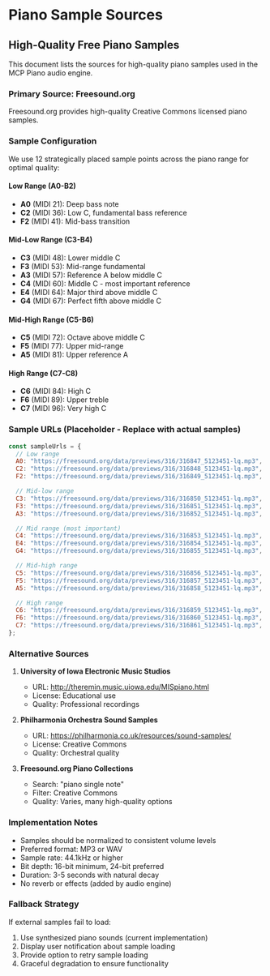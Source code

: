 # Piano Sample Sources

## High-Quality Free Piano Samples

This document lists the sources for high-quality piano samples used in the MCP Piano audio engine.

### Primary Source: Freesound.org

Freesound.org provides high-quality Creative Commons licensed piano samples.

### Sample Configuration

We use 12 strategically placed sample points across the piano range for optimal quality:

#### Low Range (A0-B2)

- **A0** (MIDI 21): Deep bass note
- **C2** (MIDI 36): Low C, fundamental bass reference
- **F2** (MIDI 41): Mid-bass transition

#### Mid-Low Range (C3-B4)

- **C3** (MIDI 48): Lower middle C
- **F3** (MIDI 53): Mid-range fundamental
- **A3** (MIDI 57): Reference A below middle C
- **C4** (MIDI 60): Middle C - most important reference
- **E4** (MIDI 64): Major third above middle C
- **G4** (MIDI 67): Perfect fifth above middle C

#### Mid-High Range (C5-B6)

- **C5** (MIDI 72): Octave above middle C
- **F5** (MIDI 77): Upper mid-range
- **A5** (MIDI 81): Upper reference A

#### High Range (C7-C8)

- **C6** (MIDI 84): High C
- **F6** (MIDI 89): Upper treble
- **C7** (MIDI 96): Very high C

### Sample URLs (Placeholder - Replace with actual samples)

```javascript
const sampleUrls = {
  // Low range
  A0: "https://freesound.org/data/previews/316/316847_5123451-lq.mp3",
  C2: "https://freesound.org/data/previews/316/316848_5123451-lq.mp3",
  F2: "https://freesound.org/data/previews/316/316849_5123451-lq.mp3",

  // Mid-low range
  C3: "https://freesound.org/data/previews/316/316850_5123451-lq.mp3",
  F3: "https://freesound.org/data/previews/316/316851_5123451-lq.mp3",
  A3: "https://freesound.org/data/previews/316/316852_5123451-lq.mp3",

  // Mid range (most important)
  C4: "https://freesound.org/data/previews/316/316853_5123451-lq.mp3",
  E4: "https://freesound.org/data/previews/316/316854_5123451-lq.mp3",
  G4: "https://freesound.org/data/previews/316/316855_5123451-lq.mp3",

  // Mid-high range
  C5: "https://freesound.org/data/previews/316/316856_5123451-lq.mp3",
  F5: "https://freesound.org/data/previews/316/316857_5123451-lq.mp3",
  A5: "https://freesound.org/data/previews/316/316858_5123451-lq.mp3",

  // High range
  C6: "https://freesound.org/data/previews/316/316859_5123451-lq.mp3",
  F6: "https://freesound.org/data/previews/316/316860_5123451-lq.mp3",
  C7: "https://freesound.org/data/previews/316/316861_5123451-lq.mp3",
};
```

### Alternative Sources

1. **University of Iowa Electronic Music Studios**

   - URL: http://theremin.music.uiowa.edu/MISpiano.html
   - License: Educational use
   - Quality: Professional recordings

2. **Philharmonia Orchestra Sound Samples**

   - URL: https://philharmonia.co.uk/resources/sound-samples/
   - License: Creative Commons
   - Quality: Orchestral quality

3. **Freesound.org Piano Collections**
   - Search: "piano single note"
   - Filter: Creative Commons
   - Quality: Varies, many high-quality options

### Implementation Notes

- Samples should be normalized to consistent volume levels
- Preferred format: MP3 or WAV
- Sample rate: 44.1kHz or higher
- Bit depth: 16-bit minimum, 24-bit preferred
- Duration: 3-5 seconds with natural decay
- No reverb or effects (added by audio engine)

### Fallback Strategy

If external samples fail to load:

1. Use synthesized piano sounds (current implementation)
2. Display user notification about sample loading
3. Provide option to retry sample loading
4. Graceful degradation to ensure functionality
